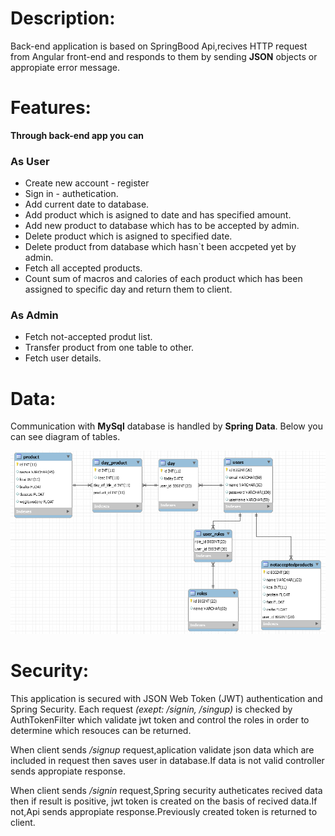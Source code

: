 # Description:

Back-end application is based on SpringBood Api,recives HTTP request from Angular front-end and responds to them
by sending **JSON** objects or appropiate error message.

# Features:

**Through back-end app you can**

### As User

- Create new account - register
- Sign in - authetication.
- Add current date to database.
- Add product which is asigned to date and has specified amount.
- Add new product to database which has to be accepted by admin.
- Delete product which is asigned to specified date.
- Delete product from database which hasn`t been accpeted yet by admin.
- Fetch all accepted products.
- Count sum of macros and calories of each product which has been assigned to specific day and return them to client.

### As Admin

- Fetch not-accepted produt list.
- Transfer product from one table to other.
- Fetch user details.

# Data:

Communication with **MySql** database is handled by **Spring Data**. Below you can see diagram of tables.

![](src/main/resources/model_bazy.PNG)

# Security:

 This application is secured with JSON Web Token (JWT) authentication and Spring Security. Each request *(exept: /signin, /singup)* is checked by AuthTokenFilter which validate jwt token and control the roles in order to determine which resouces can be returned.
 
 When client sends */signup* request,aplication validate json data which are included in request then saves user in database.If data is not valid controller sends appropiate response.
 
 When client sends */signin* request,Spring security autheticates recived data then if result is positive, jwt token is created on the basis of recived data.If not,Api sends appropiate response.Previously created token is returned to client.
 



